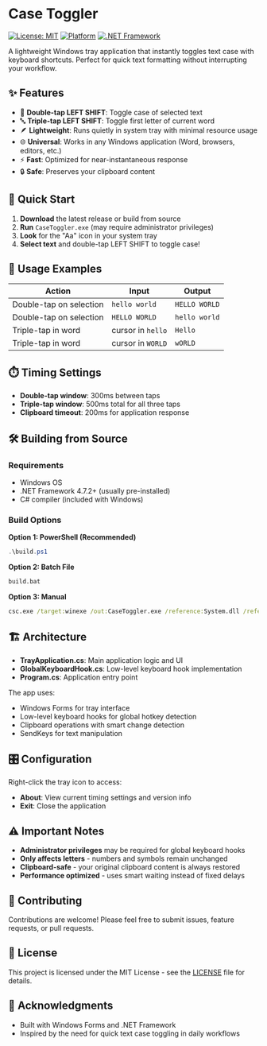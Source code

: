 # Case Toggler

[![License: MIT](https://img.shields.io/badge/License-MIT-yellow.svg)](https://opensource.org/licenses/MIT)
[![Platform](https://img.shields.io/badge/platform-Windows-blue.svg)](https://www.microsoft.com/windows)
[![.NET Framework](https://img.shields.io/badge/.NET%20Framework-4.7.2+-purple.svg)](https://dotnet.microsoft.com/download/dotnet-framework)

A lightweight Windows tray application that instantly toggles text case with keyboard shortcuts. Perfect for quick text formatting without interrupting your workflow.

## ✨ Features

- 🎯 **Double-tap LEFT SHIFT**: Toggle case of selected text
- 🔤 **Triple-tap LEFT SHIFT**: Toggle first letter of current word
- 🪶 **Lightweight**: Runs quietly in system tray with minimal resource usage
- 🌐 **Universal**: Works in any Windows application (Word, browsers, editors, etc.)
- ⚡ **Fast**: Optimized for near-instantaneous response
- 🔒 **Safe**: Preserves your clipboard content

## 🚀 Quick Start

1. **Download** the latest release or build from source
2. **Run** `CaseToggler.exe` (may require administrator privileges)
3. **Look** for the "Aa" icon in your system tray
4. **Select text** and double-tap LEFT SHIFT to toggle case!

## 📖 Usage Examples

| Action | Input | Output |
|--------|-------|--------|
| Double-tap on selection | `hello world` | `HELLO WORLD` |
| Double-tap on selection | `HELLO WORLD` | `hello world` |
| Triple-tap in word | cursor in `hello` | `Hello` |
| Triple-tap in word | cursor in `WORLD` | `wORLD` |

## ⏱️ Timing Settings

- **Double-tap window**: 300ms between taps
- **Triple-tap window**: 500ms total for all three taps
- **Clipboard timeout**: 200ms for application response

## 🛠️ Building from Source

### Requirements
- Windows OS
- .NET Framework 4.7.2+ (usually pre-installed)
- C# compiler (included with Windows)

### Build Options

**Option 1: PowerShell (Recommended)**
```powershell
.\build.ps1
```

**Option 2: Batch File**
```cmd
build.bat
```

**Option 3: Manual**
```cmd
csc.exe /target:winexe /out:CaseToggler.exe /reference:System.dll /reference:System.Core.dll /reference:System.Drawing.dll /reference:System.Windows.Forms.dll Program.cs TrayApplication.cs GlobalKeyboardHook.cs
```

## 🏗️ Architecture

- **TrayApplication.cs**: Main application logic and UI
- **GlobalKeyboardHook.cs**: Low-level keyboard hook implementation
- **Program.cs**: Application entry point

The app uses:
- Windows Forms for tray interface
- Low-level keyboard hooks for global hotkey detection
- Clipboard operations with smart change detection
- SendKeys for text manipulation

## 🎛️ Configuration

Right-click the tray icon to access:
- **About**: View current timing settings and version info
- **Exit**: Close the application

## ⚠️ Important Notes

- **Administrator privileges** may be required for global keyboard hooks
- **Only affects letters** - numbers and symbols remain unchanged
- **Clipboard-safe** - your original clipboard content is always restored
- **Performance optimized** - uses smart waiting instead of fixed delays

## 🤝 Contributing

Contributions are welcome! Please feel free to submit issues, feature requests, or pull requests.

## 📄 License

This project is licensed under the MIT License - see the [LICENSE](LICENSE) file for details.

## 🙏 Acknowledgments

- Built with Windows Forms and .NET Framework
- Inspired by the need for quick text case toggling in daily workflows